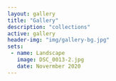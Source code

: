 ```yaml
---
layout: gallery
title: "Gallery"
description: "collections"
active: gallery
header-img: "img/gallery-bg.jpg"
sets:
 - name: Landscape
   image: DSC_0013-2.jpg
   date: Novermber 2020
---
```

